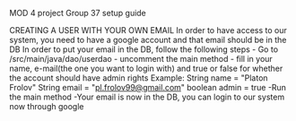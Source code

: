 MOD 4 project Group 37 setup guide



CREATING A USER WITH YOUR OWN EMAIL
In order to have access to our system, you need to have a google
account and that email should be in the DB
In order to put your email in the DB, follow the following steps
    - Go to /src/main/java/dao/userdao
    - uncomment the main method
    - fill in your name, e-mail(the one you want to login with) 
      and true or false for whether the account should have admin rights
Example: 
String name = "Platon Frolov"
String email = "pl.frolov99@gmail.com"
boolean admin = true
    -Run the main method
    -Your email is now in the DB, you can login to our system now through google
